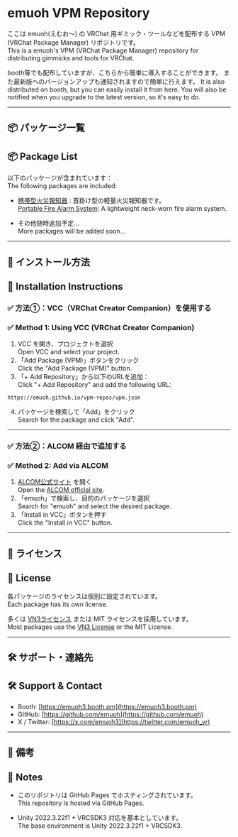 
# emuoh VPM Repository
ここは emuoh(えむお～) の VRChat 用ギミック・ツールなどを配布する VPM (VRChat Package Manager) リポジトリです。  
This is a emuoh's VPM (VRChat Package Manager) repository for distributing gimmicks and tools for VRChat.

booth等でも配布していますが、こちらから簡単に導入することができます。 
また最新版へのバージョンアップも通知されますので簡単に行えます。
It is also distributed on booth, but you can easily install it from here. 
You will also be notified when you upgrade to the latest version, so it's easy to do.

---

## 📦 パッケージ一覧  
## 📦 Package List

以下のパッケージが含まれています：  
The following packages are included:

- [携帯型火災報知器](https://github.com/emuoh/PortablFireAlarmSystem/tree/main) : 首掛け型の軽量火災報知器です。  
  [Portable Fire Alarm System](https://github.com/emuoh/PortablFireAlarmSystem/tree/main): A lightweight neck-worn fire alarm system.

- その他随時追加予定...  
  More packages will be added soon...

---

## 🧩 インストール方法  
## 🧩 Installation Instructions

### ✅ 方法①：VCC（VRChat Creator Companion）を使用する  
### ✅ Method 1: Using VCC (VRChat Creator Companion)

1. VCC を開き、プロジェクトを選択  
   Open VCC and select your project.  
2. 「Add Package (VPM)」ボタンをクリック  
   Click the "Add Package (VPM)" button.  
3. 「+ Add Repository」から以下のURLを追加：  
   Click "+ Add Repository" and add the following URL:

```
https://emuoh.github.io/vpm-repos/vpm.json
```

4. パッケージを検索して「Add」をクリック  
   Search for the package and click "Add".

---

### ✅ 方法②：ALCOM 経由で追加する  
### ✅ Method 2: Add via ALCOM

1. [ALCOM公式サイト](https://vpm.alcom.dev) を開く  
   Open the [ALCOM official site](https://vpm.alcom.dev).  
2. 「emuoh」で検索し、目的のパッケージを選択  
   Search for "emuoh" and select the desired package.  
3. 「Install in VCC」ボタンを押す  
   Click the "Install in VCC" button.

---

## 📜 ライセンス  
## 📜 License

各パッケージのライセンスは個別に設定されています。  
Each package has its own license.

多くは [VN3ライセンス](https://vn3.dev/) または MIT ライセンスを採用しています。  
Most packages use the [VN3 License](https://vn3.dev/) or the MIT License.

---

## 🛠 サポート・連絡先  
## 🛠 Support & Contact

- Booth: [https://emuoh3.booth.pm](https://emuoh3.booth.pm)  
- GitHub: [https://github.com/emuoh](https://github.com/emuoh)  
- X / Twitter: [https://x.com/emuoh3](https://twitter.com/emuoh_vr)

---

## 🧷 備考  
## 🧷 Notes

- このリポジトリは GitHub Pages でホスティングされています。  
  This repository is hosted via GitHub Pages.

- Unity 2022.3.22f1 + VRCSDK3 対応を基本としています。  
  The base environment is Unity 2022.3.22f1 + VRCSDK3.
